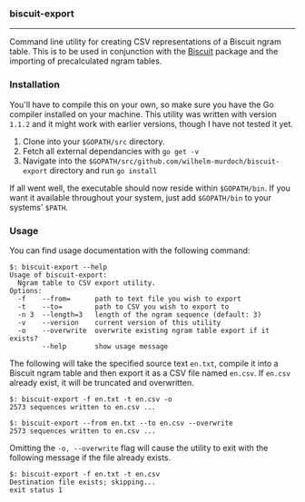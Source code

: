 ### biscuit-export
***
Command line utility for creating CSV representations of a Biscuit ngram table. This is to be used in conjunction with the [Biscuit](http://github.com/wilhelm-murdoch/biscuit) package and the importing of precalculated ngram tables.

### Installation
You'll have to compile this on your own, so make sure you have the Go compiler installed on your machine. This utility was written with version `1.1.2` and it might work with earlier versions, though I have not tested it yet.

1. Clone into your `$GOPATH/src` directory.
2. Fetch all external dependancies with `go get -v`
3. Navigate into the `$GOPATH/src/github.com/wilhelm-murdoch/biscuit-export` directory and run `go install`

If all went well, the executable should now reside within `$GOPATH/bin`. If you want it available throughout your system, just add `$GOPATH/bin` to your systems' `$PATH`.

### Usage

You can find usage documentation with the following command:

```
$: biscuit-export --help
Usage of biscuit-export:
  Ngram table to CSV export utility.
Options:
  -f    --from=      path to text file you wish to export
  -t    --to=        path to CSV you wish to export to
  -n 3  --length=3   length of the ngram sequence (default: 3)
  -v    --version    current version of this utility
  -o    --overwrite  overwrite existing ngram table export if it exists?
        --help       show usage message
```

The following will take the specified source text `en.txt`, compile it into a Biscuit ngram table and then export it as a CSV file named `en.csv`. If `en.csv` already exist, it will be truncated and overwritten.

```
$: biscuit-export -f en.txt -t en.csv -o
2573 sequences written to en.csv ...

$: biscuit-export --from en.txt --to en.csv --overwrite
2573 sequences written to en.csv ...
```

Omitting the `-o, --overwrite` flag will cause the utility to exit with the following message if the file already exists.

```
$: biscuit-export -f en.txt -t en.csv
Destination file exists; skipping...
exit status 1
```